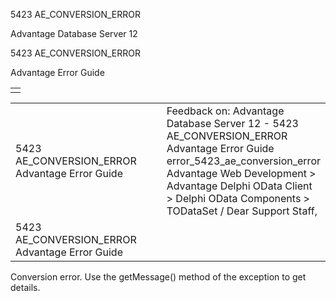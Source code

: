5423 AE\_CONVERSION\_ERROR




Advantage Database Server 12  

5423 AE\_CONVERSION\_ERROR

Advantage Error Guide

|  |
| --- |
|  |

|  |  |  |  |  |
| --- | --- | --- | --- | --- |
| 5423 AE\_CONVERSION\_ERROR  Advantage Error Guide |  |  | Feedback on: Advantage Database Server 12 - 5423 AE\_CONVERSION\_ERROR Advantage Error Guide error\_5423\_ae\_conversion\_error Advantage Web Development > Advantage Delphi OData Client > Delphi OData Components > TODataSet / Dear Support Staff, |  |
| 5423 AE\_CONVERSION\_ERROR  Advantage Error Guide |  |  |  |  |

Conversion error. Use the getMessage() method of the exception to get details.
